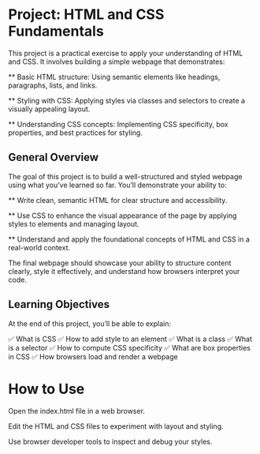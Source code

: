 # Project: HTML and CSS Fundamentals

This project is a practical exercise to apply your understanding of HTML and CSS. It involves building a simple webpage that demonstrates:

** Basic HTML structure: Using semantic elements like headings, paragraphs, lists, and links.

** Styling with CSS: Applying styles via classes and selectors to create a visually appealing layout.

** Understanding CSS concepts: Implementing CSS specificity, box properties, and best practices for styling.

## General Overview
The goal of this project is to build a well-structured and styled webpage using what you’ve learned so far. You’ll demonstrate your ability to:

** Write clean, semantic HTML for clear structure and accessibility.

** Use CSS to enhance the visual appearance of the page by applying styles to elements and managing layout.

** Understand and apply the foundational concepts of HTML and CSS in a real-world context.


The final webpage should showcase your ability to structure content clearly, style it effectively, and understand how browsers interpret your code.

## Learning Objectives

At the end of this project, you’ll be able to explain:

✅ What is CSS
✅ How to add style to an element
✅ What is a class
✅ What is a selector
✅ How to compute CSS specificity
✅ What are box properties in CSS
✅ How browsers load and render a webpage

# How to Use

Open the index.html file in a web browser.

Edit the HTML and CSS files to experiment with layout and styling.

Use browser developer tools to inspect and debug your styles.
